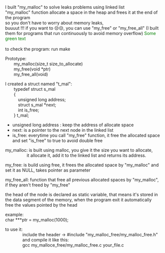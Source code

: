 
I built "my_malloc" to solve leaks problems using linked list\
"my_malloc" function allocate a space in the heap and frees it at the end of the program\
so you don't have to worry about memory leaks,\
buuuut !!! if you want to 😒😒, you can use "my_free" or "my_free_all" (I built them for programs that run continuously to avoid memory overflow)
<span style="color: green"> Some green text </span>
\
\
to check the program:
	run make

Prototype: \
&emsp;&emsp;my_malloc(size_t size_to_allocate) \
&emsp;&emsp;my_free(void *ptr) \
&emsp;&emsp;my_free_all(void)

I created a struct named "t_mal": \
    &emsp;&emsp;typedef struct s_mal\
    &emsp;&emsp;{\
	    &emsp;&emsp;&emsp;unsigned long address;\
	    &emsp;&emsp;&emsp;struct s_mal *next;\
	    &emsp;&emsp;&emsp;int is_free;\
    &emsp;&emsp;} t_mal;

- unsigned long address : keep the address of allocate space
- next: is a pointer to the next node in the linked list
- is_free: everytime you call "my_free" function, it free the allocated space and set "is_free" to true to avoid double free


my_malloc: is built using malloc, you give it the size you want to allocate, \
&emsp;&emsp;&emsp;&emsp;&emsp;it allocate it, add it to the linked list and returns its address.

my_free:   is build using free, it frees the allocated space by "my_malloc" and set it as NULL, takes pointer as parameter

my_free_all: function that free all previous allocated spaces by "my_malloc", if they aren't freed by "my_free"

the head of the node is declared as static variable, that means it's stored in the data segment of the memory,
when the program exit it automatically free the values pointed by the head

example:    
    char ***ptr = my_malloc(1000);


to use it: \
&emsp;&emsp;&emsp;&emsp;include the header -> #include "my_malloc_free/my_malloc_free.h" \
&emsp;&emsp;&emsp;&emsp;and compile it like this: \
&emsp;&emsp;&emsp;&emsp;gcc my_malloce_free/my_malloc_free.c your_file.c
